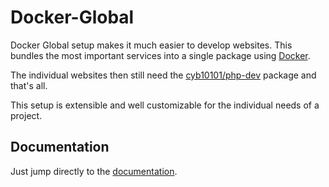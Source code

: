 # Docker-Global

Docker Global setup makes it much easier to develop websites. This bundles the most important services into a single package using [Docker](https://docker.com).

The individual websites then still need the [cyb10101/php-dev](https://github.com/Cyb10101/php-dev) package and that's all.

This setup is extensible and well customizable for the individual needs of a project.

## Documentation

Just jump directly to the [documentation](docs/index.md).
